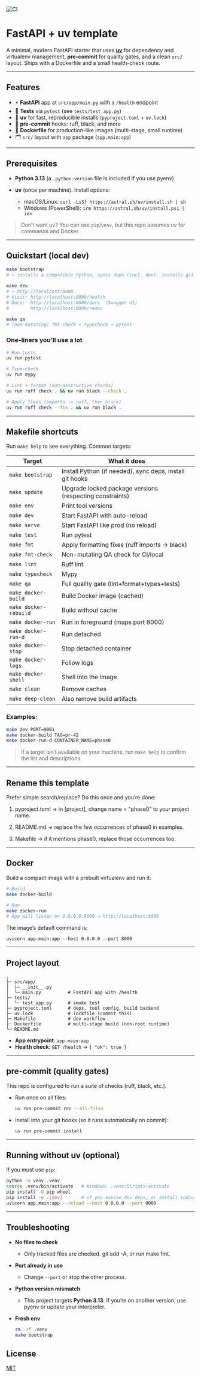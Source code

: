 ![CI](https://github.com/LoganSelner/phase0/actions/workflows/ci.yml/badge.svg)

# FastAPI + uv template

A minimal, modern FastAPI starter that uses **[uv](https://github.com/astral-sh/uv)** for dependency and virtualenv management, **pre-commit** for quality gates, and a clean `src/` layout. Ships with a Dockerfile and a small health-check route.

---

## Features

* ⚡ **FastAPI** app at `src/app/main.py` with a `/health` endpoint
* 🧪 **Tests** via `pytest` (see `tests/test_app.py`)
* 🧰 **uv** for fast, reproducible installs (`pyproject.toml` + `uv.lock`)
* 🧹 **pre-commit** hooks: ruff, black, and more
* 🐳 **Dockerfile** for production-like images (multi-stage, small runtime)
* 🗂️ `src/` layout with `app` package (`app.main:app`)

---

## Prerequisites

* **Python 3.13** (a `.python-version` file is included if you use pyenv)
* **uv** (once per machine). Install options:

  * macOS/Linux: `curl -LsSf https://astral.sh/uv/install.sh | sh`
  * Windows (PowerShell): `irm https://astral.sh/uv/install.ps1 | iex`

> Don’t want uv? You can use `pip`/`venv`, but this repo assumes uv for commands and Docker.

---

## Quickstart (local dev)

```bash
make bootstrap
# → installs a compatible Python, syncs deps (incl. dev), installs git hooks

make dev
# → http://localhost:8000
# Visit: http://localhost:8000/health
# Docs:  http://localhost:8000/docs  (Swagger UI)
#        http://localhost:8000/redoc

make qa
# (non-mutating) fmt-check + typecheck + pytest
```

### One-liners you’ll use a lot

```bash
# Run tests
uv run pytest

# Type-check
uv run mypy

# Lint + format (non-destructive checks)
uv run ruff check . && uv run black --check .

# Apply fixes (imports -> ruff, then black)
uv run ruff check --fix . && uv run black .

```

---

## Makefile shortcuts

Run `make help` to see everything. Common targets:

| Target                | What it does                                             |
| --------------------- | -------------------------------------------------------- |
| `make bootstrap`      | Install Python (if needed), sync deps, install git hooks |
| `make update`         | Upgrade locked package versions (respecting constraints) |
| `make env`            | Print tool versions                                      |
| `make dev`            | Start FastAPI with auto-reload                           |
| `make serve`          | Start FastAPI like prod (no reload)                      |
| `make test`           | Run pytest                                               |
| `make fmt`            | Apply formatting fixes (ruff imports → black)            |
| `make fmt-check`      | Non-mutating QA check for CI/local                       |
| `make lint`           | Ruff lint                                                |
| `make typecheck`      | Mypy                                                     |
| `make qa`             | Full quality gate (lint+format+types+tests)              |
| `make docker-build`   | Build Docker image (cached)                              |
| `make docker-rebuild` | Build without cache                                      |
| `make docker-run`     | Run in foreground (maps port 8000)                       |
| `make docker-run-d`   | Run detached                                             |
| `make docker-stop`    | Stop detached container                                  |
| `make docker-logs`    | Follow logs                                              |
| `make docker-shell`   | Shell into the image                                     |
| `make clean`          | Remove caches                                            |
| `make deep-clean`     | Also remove build artifacts                              |

### Examples:
```bash
make dev PORT=9001
make docker-build TAG=pr-42
make docker-run-d CONTAINER_NAME=phase0
```

> If a target isn’t available on your machine, run `make help` to confirm the list and descriptions.

---

## Rename this template

Prefer simple search/replace? Do this once and you’re done:

1. pyproject.toml → in [project], change name = "phase0" to your project name.

2. README.md → replace the few occurrences of phase0 in examples.

3. Makefile → if it mentions phase0, replace those occurrences too.

---

## Docker

Build a compact image with a prebuilt virtualenv and run it:

```bash
# Build
make docker-build

# Run
make docker-run
# App will listen on 0.0.0.0:8000 → http://localhost:8000
```

The image’s default command is:

```
uvicorn app.main:app --host 0.0.0.0 --port 8000
```

---

## Project layout

```
.
├─ src/app/
│  ├─ __init__.py
│  └─ main.py          # FastAPI app with /health
├─ tests/
│  └─ test_app.py      # smoke test
├─ pyproject.toml      # deps, tool config, build backend
├─ uv.lock             # lockfile (commit this)
├─ Makefile            # dev workflow
├─ Dockerfile          # multi-stage build (non-root runtime)
└─ README.md

```

* **App entrypoint**: `app.main:app`
* **Health check**: `GET /health` → `{ "ok": true }`

---

## pre-commit (quality gates)

This repo is configured to run a suite of checks (ruff, black, etc.).

* Run once on all files:

  ```bash
  uv run pre-commit run --all-files
  ```
* Install into your git hooks (so it runs automatically on commit):

  ```bash
  uv run pre-commit install
  ```


---

## Running without uv (optional)

If you must use `pip`:

```bash
python -m venv .venv
source .venv/bin/activate   # Windows: .venv\Scripts\activate
pip install -U pip wheel
pip install -e .[dev]       # if you expose dev deps, or install individually
uvicorn app.main:app --reload --host 0.0.0.0 --port 8000
```

---

## Troubleshooting

* **No files to check**

  * Only tracked files are checked. git add -A, or run make fmt.
* **Port already in use**

  * Change `--port` or stop the other process.
* **Python version mismatch**

  * This project targets **Python 3.13**. If you’re on another version, use pyenv or update your interpreter.
* **Fresh env**

  ```bash
  rm -rf .venv
  make bootstrap
  ```

## License
[MIT](./LICENSE)
